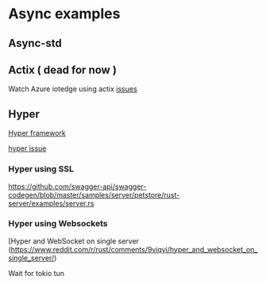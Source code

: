 # Async examples


## Async-std

## Actix ( dead for now )

Watch Azure iotedge using actix [issues](https://github.com/Azure/iotedge/issues)


## Hyper

[Hyper framework](hyper.rs)

[hyper issue](https://gitlab.com/inventloop/learning/rust-async/issues/1)

### Hyper using SSL
 
https://github.com/swagger-api/swagger-codegen/blob/master/samples/server/petstore/rust-server/examples/server.rs

### Hyper using Websockets

[Hyper and WebSocket on single server (https://www.reddit.com/r/rust/comments/9viqyi/hyper_and_websocket_on_single_server/)

Wait for tokio tun
